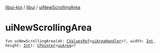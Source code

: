 [libui-ktx](../index.md) / [libui](index.md) / [uiNewScrollingArea](./ui-new-scrolling-area.md)

# uiNewScrollingArea

`fun uiNewScrollingArea(ah: `[`CValuesRef`](../kotlinx.cinterop/-c-values-ref/index.md)`<`[`uiAreaHandler`](ui-area-handler/index.md)`>?, width: `[`Int`](https://kotlinlang.org/api/latest/jvm/stdlib/kotlin/-int/index.html)`, height: `[`Int`](https://kotlinlang.org/api/latest/jvm/stdlib/kotlin/-int/index.html)`): `[`CPointer`](../kotlinx.cinterop/-c-pointer/index.md)`<`[`uiArea`](ui-area.md)`>?`